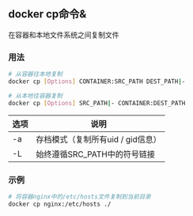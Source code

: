 ## docker cp命令&

在容器和本地文件系统之间复制文件

### 用法
```sh
# 从容器往本地复制
docker cp [Options] CONTAINER:SRC_PATH DEST_PATH|-

# 从本地往容器复制
docker cp [Options] SRC_PATH|- CONTAINER:DEST_PATH
```

| 选项 | 说明 |
| --- | --- |
| -a | 存档模式（复制所有uid / gid信息） |
| -L | 始终遵循SRC_PATH中的符号链接|

### 示例
```sh
# 将容器nginx中的/etc/hosts文件复制到当前目录
docker cp nginx:/etc/hosts ./
```